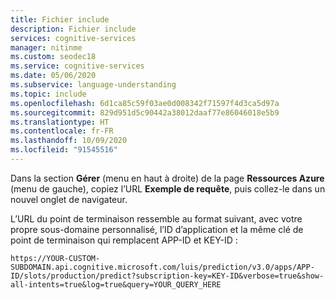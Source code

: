 ```yaml
---
title: Fichier include
description: Fichier include
services: cognitive-services
manager: nitinme
ms.custom: seodec18
ms.service: cognitive-services
ms.date: 05/06/2020
ms.subservice: language-understanding
ms.topic: include
ms.openlocfilehash: 6d1ca85c59f03ae0d008342f71597f4d3ca5d97a
ms.sourcegitcommit: 829d951d5c90442a38012daaf77e86046018e5b9
ms.translationtype: HT
ms.contentlocale: fr-FR
ms.lasthandoff: 10/09/2020
ms.locfileid: "91545516"
---
```

Dans la section **Gérer** (menu en haut à droite) de la page **Ressources Azure** (menu de gauche), copiez l’URL **Exemple de requête**, puis collez-le dans un nouvel onglet de navigateur.

L’URL du point de terminaison ressemble au format suivant, avec votre propre sous-domaine personnalisé, l’ID d’application et la même clé de point de terminaison qui remplacent APP-ID et KEY-ID :

```console
https://YOUR-CUSTOM-SUBDOMAIN.api.cognitive.microsoft.com/luis/prediction/v3.0/apps/APP-ID/slots/production/predict?subscription-key=KEY-ID&verbose=true&show-all-intents=true&log=true&query=YOUR_QUERY_HERE
```